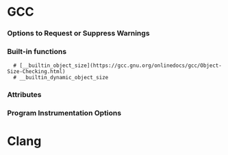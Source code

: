 # GCC
  ### Options to Request or Suppress Warnings
  
  ### Built-in functions

      # [__builtin_object_size](https://gcc.gnu.org/onlinedocs/gcc/Object-Size-Checking.html)
      # __builtin_dynamic_object_size

  ### Attributes

  ### Program Instrumentation Options

# Clang

